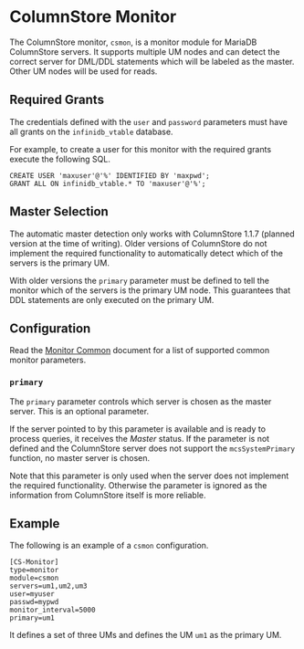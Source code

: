 # ColumnStore Monitor

The ColumnStore monitor, `csmon`, is a monitor module for MariaDB ColumnStore
servers. It supports multiple UM nodes and can detect the correct server for
DML/DDL statements which will be labeled as the master. Other UM nodes will be
used for reads.

## Required Grants

The credentials defined with the `user` and `password` parameters must have all
grants on the `infinidb_vtable` database.

For example, to create a user for this monitor with the required grants execute
the following SQL.

```
CREATE USER 'maxuser'@'%' IDENTIFIED BY 'maxpwd';
GRANT ALL ON infinidb_vtable.* TO 'maxuser'@'%';
```

## Master Selection

The automatic master detection only works with ColumnStore 1.1.7 (planned
version at the time of writing). Older versions of ColumnStore do not implement
the required functionality to automatically detect which of the servers is the
primary UM.

With older versions the `primary` parameter must be defined to tell the monitor
which of the servers is the primary UM node. This guarantees that DDL statements
are only executed on the primary UM.

## Configuration

Read the [Monitor Common](Monitor-Common.md) document for a list of supported
common monitor parameters.

### `primary`

The `primary` parameter controls which server is chosen as the master
server. This is an optional parameter.

If the server pointed to by this parameter is available and is ready to process
queries, it receives the _Master_ status. If the parameter is not defined and
the ColumnStore server does not support the `mcsSystemPrimary` function, no
master server is chosen.

Note that this parameter is only used when the server does not implement the
required functionality. Otherwise the parameter is ignored as the information
from ColumnStore itself is more reliable.

## Example

The following is an example of a `csmon` configuration.

```
[CS-Monitor]
type=monitor
module=csmon
servers=um1,um2,um3
user=myuser
passwd=mypwd
monitor_interval=5000
primary=um1
```

It defines a set of three UMs and defines the UM `um1` as the primary UM.
